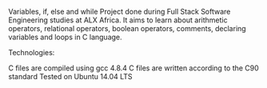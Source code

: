 Variables, if, else and while
Project done during Full Stack Software Engineering studies at ALX Africa. It aims to learn about arithmetic operators, relational operators, boolean operators, comments, declaring variables and loops in C language.

Technologies:

C files are compiled using gcc 4.8.4
C files are written according to the C90 standard
Tested on Ubuntu 14.04 LTS

